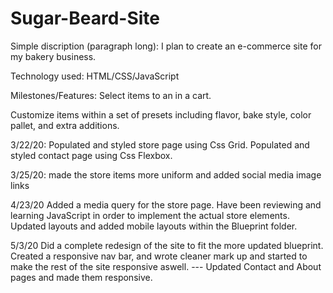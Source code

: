 # Sugar-Beard-Site
Simple discription (paragraph long):
I plan to create an e-commerce site for my bakery business.

Technology used:
HTML/CSS/JavaScript

Milestones/Features:
Select items to an in a cart.

Customize items within a set of presets including flavor, bake style, color pallet, and extra additions.

3/22/20:
Populated and styled store page using Css Grid.
Populated and styled contact page using Css Flexbox.

3/25/20:
made the store items more uniform and added social media image links

4/23/20
Added a media query for the store page. Have been reviewing and learning JavaScript in order to 
implement the actual store elements. Updated layouts and added mobile layouts within the Blueprint folder.

5/3/20
Did a complete redesign of the site to fit the more updated blueprint. 
Created a responsive nav bar, and wrote cleaner mark up and started to make the rest of the site responsive aswell.
--- Updated Contact and About pages and made them responsive.
